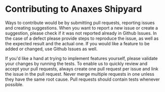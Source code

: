 # Contributing to Anaxes Shipyard

Ways to contribute would be by submitting pull requests, reporting issues and creating suggestions.
When you want to report a new issue or create a suggestion, please check if it was not reported already in Github Issues. 
In the case of a defect please provide steps to reproduce the issue, as well as the expected result and the actual one.
If you would like a feature to be added or changed, use Github Issues as well.

If you'd like a hand at trying to implement features yourself, please validate your changes by running the tests.
To enable us to quickly review and accept your pull requests, always create one pull request per issue and link the issue in the pull request. Never merge multiple requests in one unless they have the same root cause. Pull requests should contain tests whenever possible.